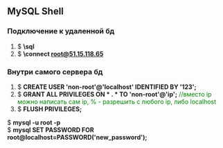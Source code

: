 ## MySQL Shell

### Подключение к удаленной бд

1. $ **\sql**  
2. $ **\connect root@51.15.118.65**  

### Внутри самого сервера бд  

1. $ **CREATE USER 'non-root'@'localhost' IDENTIFIED BY '123';**  
2. $ **GRANT ALL PRIVILEGES ON * . * TO 'non-root'@'ip';**   		<span style="color:green">//вместо ip можно написать сам ip, % - разрешить с любого ip, либо localhost</span>
3. $ **FLUSH PRIVILEGES;**  

$ **mysql -u root -p**  
$ **mysql SET PASSWORD FOR root@localhost=PASSWORD('new_password');**